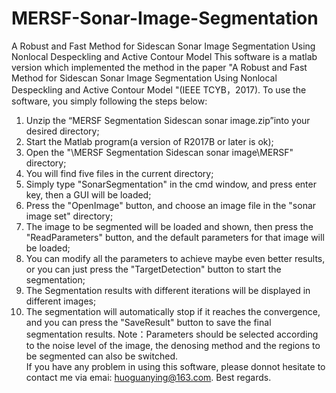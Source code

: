 # MERSF-Sonar-Image-Segmentation
A Robust and Fast Method for Sidescan Sonar Image Segmentation Using Nonlocal Despeckling and Active Contour Model
This software is a matlab version which implemented the method in the paper "A Robust and Fast Method for Sidescan Sonar Image Segmentation Using Nonlocal Despeckling and Active Contour Model "(IEEE TCYB，2017). To use the software, you simply following the steps below:
1. Unzip the “MERSF Segmentation Sidescan sonar image.zip”into your desired directory;
2. Start the Matlab program(a version of R2017B or later is ok);
3. Open the "\MERSF Segmentation Sidescan sonar image\MERSF" directory;
4. You will find five files in the current directory;
5. Simply type "SonarSegmentation" in the cmd window, and press enter key, then a GUI will be loaded;
6. Press the "OpenImage" button, and choose an image file in the "sonar image set" directory;
7. The image to be segmented will be loaded and shown, then press the "ReadParameters" button, and the default parameters for that image will be loaded;
8. You can modify all the parameters to achieve maybe even better results, or you can just press the "TargetDetection" button to start the segmentation;
9. The Segmentation results with different iterations will be displayed in different images;
10. The segmentation will automatically stop if it reaches the convergence, and you can press the "SaveResult" button to save the final segmentation results.
Note：Parameters should be selected according to the noise level of the image, the denosing method and the regions to be segmented can also be switched.  
If you have any problem in using this software, please donnot hesitate to contact me via emai: huoguanying@163.com.
Best regards.
